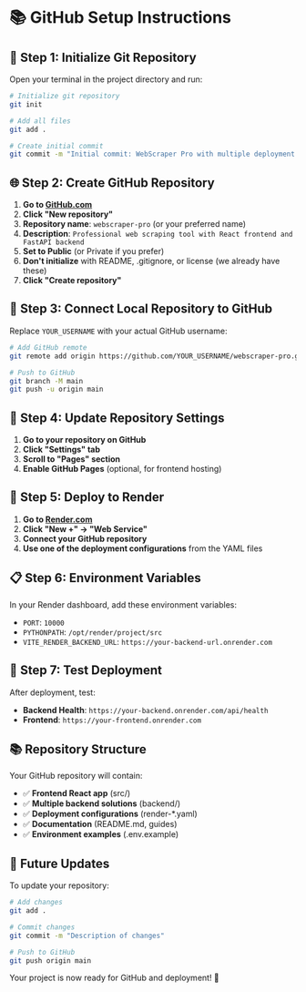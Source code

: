 # 📚 GitHub Setup Instructions

## 🚀 **Step 1: Initialize Git Repository**

Open your terminal in the project directory and run:

```bash
# Initialize git repository
git init

# Add all files
git add .

# Create initial commit
git commit -m "Initial commit: WebScraper Pro with multiple deployment solutions"
```

## 🌐 **Step 2: Create GitHub Repository**

1. **Go to [GitHub.com](https://github.com)**
2. **Click "New repository"**
3. **Repository name**: `webscraper-pro` (or your preferred name)
4. **Description**: `Professional web scraping tool with React frontend and FastAPI backend`
5. **Set to Public** (or Private if you prefer)
6. **Don't initialize** with README, .gitignore, or license (we already have these)
7. **Click "Create repository"**

## 🔗 **Step 3: Connect Local Repository to GitHub**

Replace `YOUR_USERNAME` with your actual GitHub username:

```bash
# Add GitHub remote
git remote add origin https://github.com/YOUR_USERNAME/webscraper-pro.git

# Push to GitHub
git branch -M main
git push -u origin main
```

## 📝 **Step 4: Update Repository Settings**

1. **Go to your repository on GitHub**
2. **Click "Settings" tab**
3. **Scroll to "Pages" section**
4. **Enable GitHub Pages** (optional, for frontend hosting)

## 🚀 **Step 5: Deploy to Render**

1. **Go to [Render.com](https://render.com)**
2. **Click "New +" → "Web Service"**
3. **Connect your GitHub repository**
4. **Use one of the deployment configurations** from the YAML files

## 📋 **Step 6: Environment Variables**

In your Render dashboard, add these environment variables:
- `PORT`: `10000`
- `PYTHONPATH`: `/opt/render/project/src`
- `VITE_RENDER_BACKEND_URL`: `https://your-backend-url.onrender.com`

## 🧪 **Step 7: Test Deployment**

After deployment, test:
- **Backend Health**: `https://your-backend.onrender.com/api/health`
- **Frontend**: `https://your-frontend.onrender.com`

## 📚 **Repository Structure**

Your GitHub repository will contain:
- ✅ **Frontend React app** (src/)
- ✅ **Multiple backend solutions** (backend/)
- ✅ **Deployment configurations** (render-*.yaml)
- ✅ **Documentation** (README.md, guides)
- ✅ **Environment examples** (.env.example)

## 🔄 **Future Updates**

To update your repository:

```bash
# Add changes
git add .

# Commit changes
git commit -m "Description of changes"

# Push to GitHub
git push origin main
```

Your project is now ready for GitHub and deployment! 🎉
